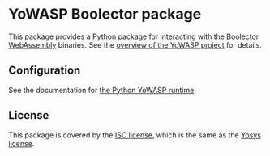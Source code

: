 YoWASP Boolector package
====================

This package provides a Python package for interacting with the [Boolector][]
[WebAssembly][] binaries. See the [overview of the YoWASP project][yowasp] for details.

[boolector]: https://github.com/Boolector/boolector
[webassembly]: https://webassembly.org/
[yowasp]: https://yowasp.github.io/


Configuration
-------------

See the documentation for [the Python YoWASP runtime](https://github.com/YoWASP/runtime-py#configuration).


License
-------

This package is covered by the [ISC license](LICENSE.txt), which is the same as the [Yosys license](https://github.com/YosysHQ/yosys/blob/master/COPYING).

